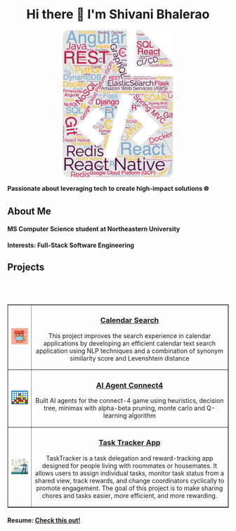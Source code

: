 ### <h1 align="center"> Hi there 👋 I'm Shivani Bhalerao </h1>

<p align="center">
  <img height = "50%" width="50%" src="https://github.com/ShivaniBhalerao/ShivaniBhalerao/blob/main/download.png">
</p>

<b> Passionate about leveraging tech to create high-impact solutions 🌐 </b>

<h2> About Me </h2>

<h4> MS Computer Science student at Northeastern University</h4>

<h4> Interests: Full-Stack Software Engineering</h4>

<h2> Projects </h2>

  <table border="none;">
  <tr>
  <div style="display: flex; flex-direction: row; justify-content: center; align-items: center; width: 100%;">
    <td><div style="width: 100%; text-align: center;">
      <img src="https://github.com/ShivaniBhalerao/ShivaniBhalerao/blob/main/calendar_search.jpeg" alt="calendar_search_image" width="100%" height="100%">
      </div></td>
    <td><div style="width: 100%; text-align: center;">
      <p>
        <h3><a href="https://github.com/ShivaniBhalerao/Calendar-Search-Application"> Calendar Search </a></h3>
        This project improves the search experience in calendar applications by developing an efficient calendar text search application using NLP techniques and a combination of synonym similarity score and Levenshtein distance
      </p>
      </div></td>
  </div>
  </tr>

  <tr>
  <div style="display: flex; flex-direction: row; justify-content: center; align-items: center; width: 50%; margin-top: 20px;">
    <td><div style="width: 100%; text-align: center;">
      <img src="https://github.com/ShivaniBhalerao/ShivaniBhalerao/blob/main/connect4.png" alt="connect4_image" width="100%" height="100%">
      </div></td>
    <td><div style="width: 100%; text-align: center;">
      <p>
        <h3><a href="https://github.com/ShivaniBhalerao/AI-Agent-Connect4"> AI Agent Connect4 </a></h3>
        Built AI agents for the connect-4 game using heuristics, decision tree, minimax with alpha-beta pruning, monte carlo and Q-learning algorithm
      </p>
      </div></td>
  </div>
  </tr>
  
  <tr>
  <div style="display: flex; flex-direction: row; justify-content: center; align-items: center; width: 50%; margin-top: 20px;">
    <td><div style="width: 100%; text-align: center;">
      <img src="https://github.com/ShivaniBhalerao/ShivaniBhalerao/blob/main/task_tracker.jpeg" alt="Task_Tracker_Image" width="100%" height="100%">
      </div></td>
    <td><div style="width: 100%; text-align: center;">
      <p>
        <h3><a href="https://github.com/ShivaniBhalerao/Task-Tracker-App"> Task Tracker App </a></h3>
        TaskTracker is a task delegation and reward-tracking app designed for people living with roommates or housemates. It allows users to assign individual tasks, monitor task status from a shared view, track rewards, and change coordinators cyclically to promote engagement. The goal of this project is to make sharing chores and tasks easier, more efficient, and more rewarding.
      </p>
      </div></td>
  </div>
  </tr>
  </table>
  
<h4> Resume: <a href="https://github.com/ShivaniBhalerao/ShivaniBhalerao/blob/main/Shivani_Bhalerao.pdf"> Check this out! </a> </h4>

<!--
**ShivaniBhalerao/ShivaniBhalerao** is a ✨ _special_ ✨ repository because its `README.md` (this file) appears on your GitHub profile.

Here are some ideas to get you started:

- 🔭 I’m currently working on ...
- 🌱 I’m currently learning ...
- 👯 I’m looking to collaborate on ...
- 🤔 I’m looking for help with ...
- 💬 Ask me about ...
- 📫 How to reach me: ...
- 😄 Pronouns: ...
- ⚡ Fun fact: ...
![alt text](https://github.com/ShivaniBhalerao/ShivaniBhalerao/blob/main/coding%20girl.png)
-->
